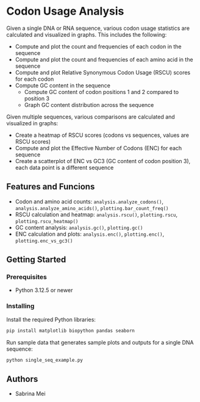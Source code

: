# Codon Usage Analysis

Given a single DNA or RNA sequence, various codon usage statistics are calculated and visualized in graphs. This includes the following:
- Compute and plot the count and frequencies of each codon in the sequence
- Compute and plot the count and frequencies of each amino acid in the sequence
- Compute and plot Relative Synonymous Codon Usage (RSCU) scores for each codon
- Compute GC content in the sequence
  - Compute GC content of codon positions 1 and 2 compared to position 3
  - Graph GC content distribution across the sequence
 
Given multiple sequences, various comparisons are calculated and visualized in graphs:
- Create a heatmap of RSCU scores (codons vs sequences, values are RSCU scores)
- Compute and plot the Effective Number of Codons (ENC) for each sequence
- Create a scatterplot of ENC vs GC3 (GC content of codon position 3), each data point is a different sequence

## Features and Funcions

- Codon and amino acid counts: `analysis.analyze_codons()`, `analysis.analyze_amino_acids()`, `plotting.bar_count_freq()`
- RSCU calculation and heatmap: `analysis.rscu()`, `plotting.rscu`, `plotting.rscu_heatmap()`
- GC content analysis: `analysis.gc()`, `plotting.gc()`
- ENC calculation and plots: `analysis.enc()`, `plotting.enc()`, `plotting.enc_vs_gc3()`

## Getting Started

### Prerequisites
- Python 3.12.5 or newer

### Installing
Install the required Python libraries:
```bash
pip install matplotlib biopython pandas seaborn
```
Run sample data that generates sample plots and outputs for a single DNA sequence:
```bash
python single_seq_example.py
```
## Authors

  - Sabrina Mei





